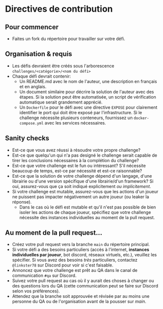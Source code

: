 # Directives de contribution

## Pour commencer
- Faites un fork du répertoire pour travailler sur votre défi.

## Organisation & requis
- Les défis devraient être créés sous l'arborescence `challenges/<catégorie>/<nom du défi>`
- Chaque défi devrait contenir:
    - Un README.md avec le nom de l'auteur, une description en français et en anglais.
    - Un document similaire pour décrire la solution de l'auteur avec des étapes. Si la solution peut être automatisée, un script de vérification automatique serait grandement apprécié.
    - Un `Dockerfile` pour le défi avec une directive `EXPOSE` pour clairement identifier le port qui doit être exposé par l'infrastructure. Si le challenge nécessite plusieurs conteneurs, fournissez un `docker-compose.yml` avec les services nécessaires.


## Sanity checks
- Est-ce que vous avez réussi à résoudre votre propre challenge?
- Est-ce que quelqu'un qui n'a pas designé le challenge serait capable de tirer les conclusions nécessaires à la complétion du challenge?
- Est-ce que votre challenge est le fun ou intéressant? S'il nécessite beaucoup de temps, est-ce par nécessité et est-ce raisonnable?
- Est-ce que la solution de votre challenge dépend d'un langage, d'une librairie ou d'une version spécifique d'une librairie/d'un framework? Si oui, assurez-vous que ça soit indiqué explicitement _ou implicitement_.
- Si votre challenge est mutable, assurez-vous que les actions d'un joueur ne puissent pas impacter négativement un autre joueur (ou leaker la réponse).
    - Dans le cas où le défi est mutable et qu'il n'est pas possible de bien isoler les actions de chaque joueur, spécifiez que votre challenge nécessite des instances individuelles au moment de la pull request.

## Au moment de la pull request...
- Créez votre pull request vers la branche `main` du répertoire principal.
- Si votre défi a des besoins particuliers (accès à l'internet, **instances individuelles par joueur**, bot discord, réseaux virtuels, etc.), veuillez les spécifier. Si vous avez des besoins _très_ particuliers, contactez `@linkster78` sur Discord pour voir si c'est faisable.
- Annoncez que votre challenge est prêt au QA dans le canal de communication `#qa` sur Discord.
- Suivez votre pull request au cas où il y aurait des choses à changer ou des questions lors du QA (cette communication peut se faire sur Discord selon vos préférences).
- Attendez que la branche soit approuvée et révisée par au moins une personne du QA ou de l'organisation avant de la pousser sur *main*.
